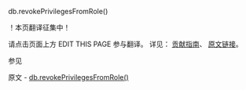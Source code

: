  db.revokePrivilegesFromRole()

 ！本页翻译征集中！

请点击页面上方 EDIT THIS PAGE 参与翻译。
详见：
[贡献指南]( https://github.com/whaleal/MongoDB-Manual-zh/blob/master/CONTRIBUTING.md )、
[原文链接](  https://docs.mongodb.com/manual/reference/method/db.revokePrivilegesFromRole/  )。

 参见

原文 - [db.revokePrivilegesFromRole()]( https://docs.mongodb.com/manual/reference/method/db.revokePrivilegesFromRole/ )

